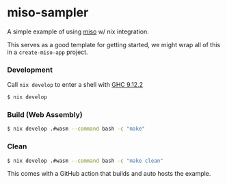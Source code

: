 miso-sampler
====================

A simple example of using [miso](https://github.com/dmjio/miso) w/ nix integration.

This serves as a good template for getting started, we might wrap all of this in a 
`create-miso-app` project.

### Development

Call `nix develop` to enter a shell with [GHC 9.12.2](https://haskell.org/ghc)

```bash
$ nix develop
```

### Build (Web Assembly)

```bash
$ nix develop .#wasm --command bash -c "make"
```

### Clean

```bash
$ nix develop .#wasm --command bash -c "make clean"
```

This comes with a GitHub action that builds and auto hosts the example.

